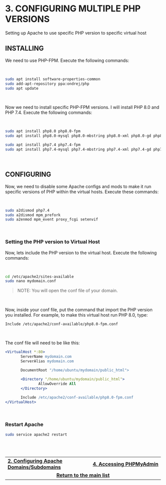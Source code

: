 # 3. CONFIGURING MULTIPLE PHP VERSIONS
Setting up Apache to use specific PHP version to specific virtual host

## INSTALLING
We need to use PHP-FPM. Execute the following commands:

<br>

```bash
sudo apt install software-properties-common
sudo add-apt-repository ppa:ondrej/php
sudo apt update
```

<br>

Now we need to install specific PHP-FPM versions.
I will install PHP 8.0 and PHP 7.4. Execute the following commands:

<br>

```bash
sudo apt install php8.0 php8.0-fpm
sudo apt install php8.0-mysql php8.0-mbstring php8.0-xml php8.0-gd php8.0-curl

sudo apt install php7.4 php7.4-fpm 
sudo apt install php7.4-mysql php7.4-mbstring php7.4-xml php7.4-gd php7.4-curl
```

<br>

## CONFIGURING
Now, we need to disable some Apache configs and mods to make it run specific versions of PHP within the virtual hosts.
Execute these commands:

<br>

```bash
sudo a2dismod php7.4
sudo a2dismod mpm_prefork
sudo a2enmod mpm_event proxy_fcgi setenvif
```

<br>

### Setting the PHP version to Virtual Host
Now, lets include the PHP version to the virtual host. Execute the following commands:

<br>

```bash
cd /etc/apache2/sites-available
sudo nano mydomain.conf
```

> NOTE: You will open the conf file of your domain.

<br>

Now, inside your conf file, put the command that import the PHP version you installed.
For example, to make this virtual host run PHP 8.0, type:

```Include /etc/apache2/conf-available/php8.0-fpm.conf```

<br>

The conf file will need to be like this:
 ```apache
<VirtualHost *:80>
        ServerName mydomain.com
        ServerAlias mydomain.com

        DocumentRoot "/home/ubuntu/mydomain/public_html">

        <Directory "/home/ubuntu/mydomain/public_html">
                AllowOverride All
        </Directory>
        
        Include /etc/apache2/conf-available/php8.0-fpm.conf
</VirtualHost>
```

<br>

### Restart Apache

```bash
sudo service apache2 restart
```
 
<br><br>
<div>
    <table width="9000">
        <tr>
            <td width="9000">
                <a href="https://github.com/andregalastri/tutorials/blob/main/Ubuntu%20Server/2.%20Configuring%20Apache%20Domains-Subdomains.md"><b>2. Configuring Apache Domains/Subdomains</b></a>
            </td>
            <td width="50%" align="right">
                <a href=""><b>4. Accessing PHPMyAdmin</b></a>
            </td>
        </tr>
        <tr>
            <td width="9000" colspan="2" align="center">
                <a href="">
                    <b>Return to the main list</b>
                </a>
            </td>
        </tr>
    </table>
</div>
